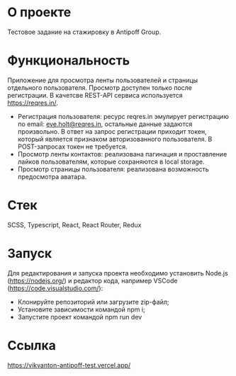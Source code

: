 # О проекте

Тестовое задание на стажировку в Antipoff Group.

# Функциональность

Приложение для просмотра ленты пользователей и страницы отдельного пользователя. Просмотр доступен только после регистрации. В качетсве REST-API сервиса используется https://reqres.in/.

- Регистрация пользователя: ресурс reqres.in эмулирует регистрацию по email: eve.holt@reqres.in, остальные данные задаются произвольно. В ответ на запрос регистрации приходит токен, который является признаком авторизованного пользователя. В POST-запросах токен не требуется.
- Просмотр ленты контактов: реализована пагинация и проставление лайков пользователям, которые сохраняются в local storage.
- Просмотр страницы пользователя: реализована возможность предосмотра аватара.

# Стек

SCSS, Typescript, React, React Router, Redux

# Запуск

Для редактирования и запуска проекта необходимо установить Node.js (https://nodejs.org/) и
редактор кода, например VSCode (https://code.visualstudio.com/):

- Клонируйте репозиторий или загрузите zip-файл;
- Установите зависимости командой npm i;
- Запустите проект командой npm run dev

# Ссылка

https://vikvanton-antipoff-test.vercel.app/
